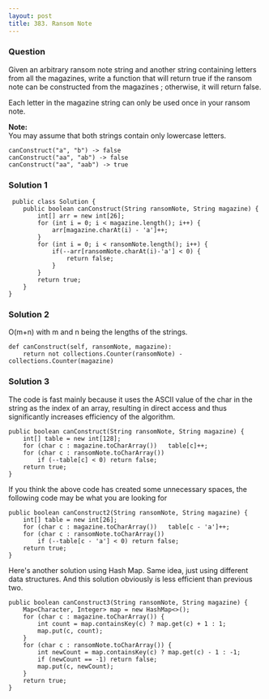 ```yaml
---
layout: post
title: 383. Ransom Note
---
```

### Question
Given an arbitrary ransom note string and another string containing letters
from all the magazines, write a function that will return true if the ransom
note can be constructed from the magazines ; otherwise, it will return false.

Each letter in the magazine string can only be used once in your ransom note.

 **Note:**  
You may assume that both strings contain only lowercase letters.

    
    
    canConstruct("a", "b") -> false
    canConstruct("aa", "ab") -> false
    canConstruct("aa", "aab") -> true
    

### Solution 1
    
    
     public class Solution {
        public boolean canConstruct(String ransomNote, String magazine) {
            int[] arr = new int[26];
            for (int i = 0; i < magazine.length(); i++) {
                arr[magazine.charAt(i) - 'a']++;
            }
            for (int i = 0; i < ransomNote.length(); i++) {
                if(--arr[ransomNote.charAt(i)-'a'] < 0) {
                    return false;
                }
            }
            return true;
        }
    }
    


### Solution 2
O(m+n) with m and n being the lengths of the strings.

    
    
    def canConstruct(self, ransomNote, magazine):
        return not collections.Counter(ransomNote) - collections.Counter(magazine)


### Solution 3
The code is fast mainly because it uses the ASCII value of the char in the
string as the index of an array, resulting in direct access and thus
significantly increases efficiency of the algorithm.

    
    
    public boolean canConstruct(String ransomNote, String magazine) {
        int[] table = new int[128];
        for (char c : magazine.toCharArray())   table[c]++;
        for (char c : ransomNote.toCharArray())
            if (--table[c] < 0) return false;
        return true;
    }
    

If you think the above code has created some unnecessary spaces, the following
code may be what you are looking for

    
    
    public boolean canConstruct2(String ransomNote, String magazine) {
        int[] table = new int[26];
        for (char c : magazine.toCharArray())   table[c - 'a']++;
        for (char c : ransomNote.toCharArray())
            if (--table[c - 'a'] < 0) return false;
        return true;
    }
    

Here's another solution using Hash Map. Same idea, just using different data
structures. And this solution obviously is less efficient than previous two.

    
    
    public boolean canConstruct3(String ransomNote, String magazine) {
        Map<Character, Integer> map = new HashMap<>();
        for (char c : magazine.toCharArray()) {
            int count = map.containsKey(c) ? map.get(c) + 1 : 1;
            map.put(c, count);
        }
        for (char c : ransomNote.toCharArray()) {
            int newCount = map.containsKey(c) ? map.get(c) - 1 : -1;
            if (newCount == -1) return false;
            map.put(c, newCount);
        }
        return true;
    }
    
    



